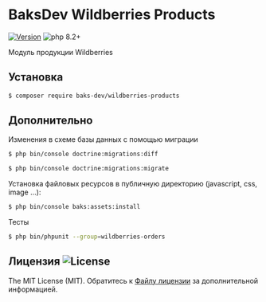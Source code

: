 # BaksDev Wildberries Products

[![Version](https://img.shields.io/badge/version-7.0.16-blue)](https://github.com/baks-dev/wildberries-products/releases)
![php 8.2+](https://img.shields.io/badge/php-min%208.1-red.svg)

Модуль продукции Wildberries

## Установка

``` bash
$ composer require baks-dev/wildberries-products
```

## Дополнительно

Изменения в схеме базы данных с помощью миграции

``` bash
$ php bin/console doctrine:migrations:diff

$ php bin/console doctrine:migrations:migrate
```

Установка файловых ресурсов в публичную директорию (javascript, css, image ...):

``` bash
$ php bin/console baks:assets:install
```

Тесты

``` bash
$ php bin/phpunit --group=wildberries-orders
```

## Лицензия ![License](https://img.shields.io/badge/MIT-green)

The MIT License (MIT). Обратитесь к [Файлу лицензии](LICENSE.md) за дополнительной информацией.

